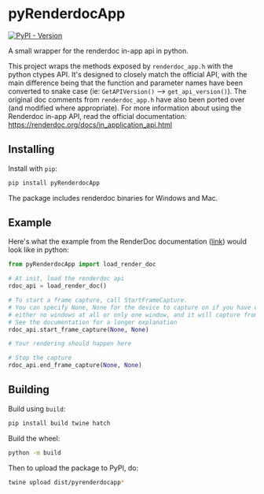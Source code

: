 # pyRenderdocApp
[![PyPI - Version](https://img.shields.io/pypi/v/pyRenderdocApp)](https://pypi.org/project/pyRenderdocApp/)

A small wrapper for the renderdoc in-app api in python.

This project wraps the methods exposed by `renderdoc_app.h` with the python ctypes API. It's designed to closely match 
the official API, with the main difference being that the function and parameter names have been converted to snake case
(ie: `GetAPIVersion()` --> `get_api_version()`). The original doc comments from `renderdoc_app.h` have also been ported 
over (and modified where appropriate). For more information about using the Renderdoc in-app API, read the official 
documentation: https://renderdoc.org/docs/in_application_api.html

## Installing

Install with `pip`:
```bash
pip install pyRenderdocApp
```

The package includes renderdoc binaries for Windows and Mac.

## Example

Here's what the example from the RenderDoc documentation ([link](https://renderdoc.org/docs/in_application_api.html#_CPPv416RENDERDOC_GetAPI17RENDERDOC_VersionPPv)) would look like in python:
```py
from pyRenderdocApp import load_render_doc

# At init, load the renderdoc api
rdoc_api = load_render_doc()

# To start a frame capture, call StartFrameCapture.
# You can specify None, None for the device to capture on if you have only one device and
# either no windows at all or only one window, and it will capture from that device.
# See the documentation for a longer explanation
rdoc_api.start_frame_capture(None, None)

# Your rendering should happen here

# Stop the capture
rdoc_api.end_frame_capture(None, None)
```

## Building

Build using `build`:
```bash
pip install build twine hatch
```

Build the wheel:
```bash
python -m build
```

Then to upload the package to PyPI, do:
```bash
twine upload dist/pyrenderdocapp*
```

